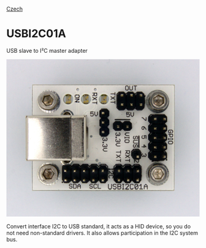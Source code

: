 
[Czech](./README.cs.md)
<!--- module --->
# USBI2C01A
<!--- Emodule --->

<!--- subtitle --->USB slave to I²C master adapter<!--- Esubtitle --->

![USBI2C01A](DOC/SRC/img/USBI2C01A_Top_Big.jpg)

<!--- description --->Convert interface I2C to USB standard, it acts as a HID device, so you do not need non-standard drivers. It also allows participation in the I2C system bus.<!--- Edescription --->
            